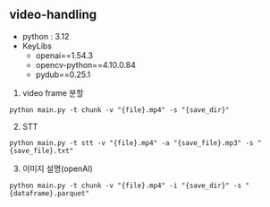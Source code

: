 video-handling
-----

* python : 3.12
* KeyLibs
  * openai==1.54.3
  * opencv-python==4.10.0.84
  * pydub==0.25.1

1. video frame 분할
```shell
python main.py -t chunk -v "{file}.mp4" -s "{save_dir}"
```
2. STT
```shell
python main.py -t stt -v "{file}.mp4" -a "{save_file}.mp3" -s "{save_file}.txt"
```

3. 이미지 설명(openAI)
```shell
python main.py -t chunk -v "{file}.mp4" -i "{save_dir}" -s "{dataframe}.parquet"
```
